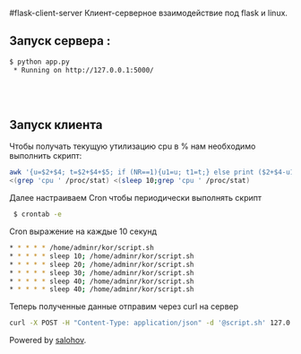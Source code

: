 #flask-client-server
Клиент-серверное взаимодействие под  flask и  linux.<br>
## Запуск сервера :
```bash
$ python app.py
 * Running on http://127.0.0.1:5000/
```
<br><br>
 
## Запуск клиента
 Чтобы получать текущую утилизацию cpu в % нам необходимо  выполнить  скрипт:
 ```bash
 awk '{u=$2+$4; t=$2+$4+$5; if (NR==1){u1=u; t1=t;} else print ($2+$4-u1) * 100 / (t-t1) "%"; }' \
<(grep 'cpu ' /proc/stat) <(sleep 10;grep 'cpu ' /proc/stat)
```
Далее настраиваем Cron чтобы периодически выполнять скрипт
```bash
 $ crontab -e

```
Cron выражение на каждые 10 секунд
 ```bash
* * * * * /home/adminr/kor/script.sh
* * * * * sleep 10; /home/adminr/kor/script.sh
* * * * * sleep 20; /home/adminr/kor/script.sh
* * * * * sleep 30; /home/adminr/kor/script.sh
* * * * * sleep 40; /home/adminr/kor/script.sh
* * * * * sleep 40; /home/adminr/kor/script.sh
```
Теперь полученные данные отправим через curl на сервер
 ```bash
 curl -X POST -H "Content-Type: application/json" -d '@script.sh' 127.0.0.1:5000/cpu
```
 
  
 Powered by [salohov](https://salohov.website).
